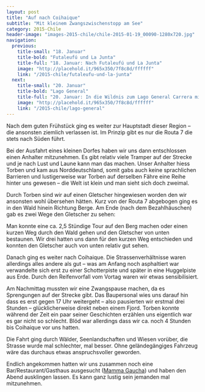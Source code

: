 ```yaml
---
layout: post
title: "Auf nach Coihaique"
subtitle: "Mit kleinem Zwangszwischenstopp am See"
category: 2015-Chile
header-image: "images-2015-chile/chile-2015-01-19_00090-1280x720.jpg"
navigation:
  previous:
    title-small: "18. Januar"
    title-bold: "Futaleufú und La Junta"
    title-full: "18. Januar: Nach Futaleufú und La Junta"
    image: "http://placehold.it/965x350/7f8c8d/ffffff"
    link: "/2015-chile/futaleufu-und-la-junta"
  next:
    title-small: "20. Januar"
    title-bold: "Lago General"
    title-full: "20. Januar: In die Wildnis zum Lago General Carrera mit ewiger Bootstour"
    image: "http://placehold.it/965x350/7f8c8d/ffffff"
    link: "/2015-chile/lago-general"
---
```

Nach dem guten Frühstück ging es weiter zur Hauptstadt dieser Region – die ansonsten ziemlich verlassen ist. Im Prinzip gibt es nur die Routa 7 die stets nach Süden führt. 

Bei der Ausfahrt eines kleinen Dorfes haben wir uns dann entschlossen einen Anhalter mitzunehmen. Es gibt relativ viele Tramper auf der Strecke und je nach Lust und Laune kann man das machen. Unser Anhalter hiess Torben und kam aus Norddeutschland, somit gabs auch keine sprachlichen Barrieren und lustigerweise war Torben auf derselben Fähre eine Reihe hinter uns gewesen – die Welt ist klein und man sieht sich doch zweimal.

Durch Torben sind wir auf einen Gletscher hingewiesen worden den wir ansonsten wohl übersehen hätten. Kurz von der Routa 7 abgebogen ging es in den Wald hinein Richtung Berge. Am Ende (nach dem Bezahlhäuschen) gab es zwei Wege den Gletscher zu sehen:

Man konnte eine ca. 2,5 Stündige Tour auf den Berg machen oder einen kurzen Weg durch den Wald gehen und den Gletscher von unten bestaunen. Wir drei hatten uns dann für den kurzen Weg entschieden und konnten den Gletscher auch von unten relativ gut sehen.

Danach ging es weiter nach Coihaique. Die Strassenverhältnisse waren allerdings alles andere als gut – was am Anfang noch asphaltiert war verwandelte sich erst zu einer Schotterpiste und später in eine Huggelpiste aus Erde. Durch den Reifenvorfall vom Vortag waren wir etwas sensibilisiert. 

Am Nachmittag mussten wir eine Zwangspause machen, da es Sprengungen auf der Strecke gibt. Das Baupersonal wies uns darauf hin dass es erst gegen 17 Uhr weitergeht – also pausierten wir erstmal drei Stunden – glücklicherweise direkt neben einem Fjord. Torben konnte während der Zeit ein paar seiner Geschichten erzählen uns eigentlich war es gar nicht so schlecht. Blöd war allerdings dass wir ca. noch 4 Stunden bis Coihaique vor uns hatten.

Die Fahrt ging durch Wälder, Seenlandschaften und Wiesen vorüber, die Strasse wurde mal schlechter, mal besser. Ohne geländegängiges Fahrzeug wäre das durchaus etwas anspruchsvoller geworden.

Endlich angekommen hatten wir uns zusammen noch eine Bar/Restaurant/Gasthaus ausgesucht ([Mamma Gaucha](http://www.tripadvisor.es/Restaurant_Review-g317798-d1956488-Reviews-Mamma_Gaucha-Coyhaique_Aisen_Region.html)) und haben den Abend ausklingen lassen. Es kann ganz lustig sein jemanden mal mitzunehmen.
